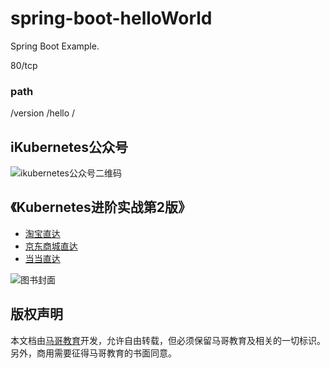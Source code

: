 # spring-boot-helloWorld
Spring Boot Example.

80/tcp

### path
/version
/hello
/

## iKubernetes公众号

![ikubernetes公众号二维码](https://github.com/iKubernetes/Kubernetes_Advanced_Practical_2rd/raw/main/imgs/iKubernetes%E5%85%AC%E4%BC%97%E5%8F%B7%E4%BA%8C%E7%BB%B4%E7%A0%81.jpg)

## 《Kubernetes进阶实战第2版》

- [淘宝直达](https://s.taobao.com/search?q=kubernetes%E8%BF%9B%E9%98%B6%E5%AE%9E%E6%88%98%E7%AC%AC2%E7%89%88&imgfile=&commend=all&ssid=s5-e&search_type=item&sourceId=tb.index&spm=a21bo.2017.201856-taobao-item.1&ie=utf8&initiative_id=tbindexz_20170306)
- [京东商城直达](https://search.jd.com/Search?keyword=kubernetes%E8%BF%9B%E9%98%B6%E5%AE%9E%E6%88%98%E7%AC%AC2%E7%89%88&enc=utf-8&suggest=2.def.0.base&wq=kubernetes%E8%BF%9B%E9%98%B6%E5%AE%9E%E6%88%98&pvid=286ff777931e4075a762f321a0fb1139)
- [当当直达](http://search.dangdang.com/?key=kubernetes%BD%F8%BD%D7%CA%B5%D5%BD%B5%DA%B6%FE%B0%E6&act=input)

![图书封面](https://github.com/iKubernetes/Kubernetes_Advanced_Practical_2rd/raw/main/imgs/book.jpg)


## 版权声明
本文档由[马哥教育](www.magedu.com)开发，允许自由转载，但必须保留马哥教育及相关的一切标识。另外，商用需要征得马哥教育的书面同意。
